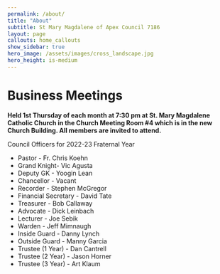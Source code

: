 ```yaml
---
permalink: /about/
title: "About"
subtitle: St Mary Magdalene of Apex Council 7186
layout: page
callouts: home_callouts
show_sidebar: true
hero_image: /assets/images/cross_landscape.jpg
hero_height: is-medium
---
```

# Business Meetings

__Held 1st Thursday of each month at 7:30 pm at St. Mary Magdalene Catholic Church in the Church Meeting Room #4 which is in the new Church Building. All members are invited to attend.__

Council Officers for 2022-23 Fraternal Year

* Pastor - Fr. Chris Koehn
* Grand Knight- Vic Agusta
* Deputy GK - Yoogin Lean
* Chancellor - Vacant
* Recorder - Stephen McGregor
* Financial Secretary - David Tate
* Treasurer - Bob Callaway
* Advocate - Dick Leinbach
* Lecturer - Joe Sebik
* Warden - Jeff Mimnaugh
* Inside Guard - Danny Lynch
* Outside Guard - Manny Garcia
* Trustee (1 Year) - Dan Cantrell
* Trustee (2 Year) - Jason Horner
* Trustee (3 Year) - Art Klaum